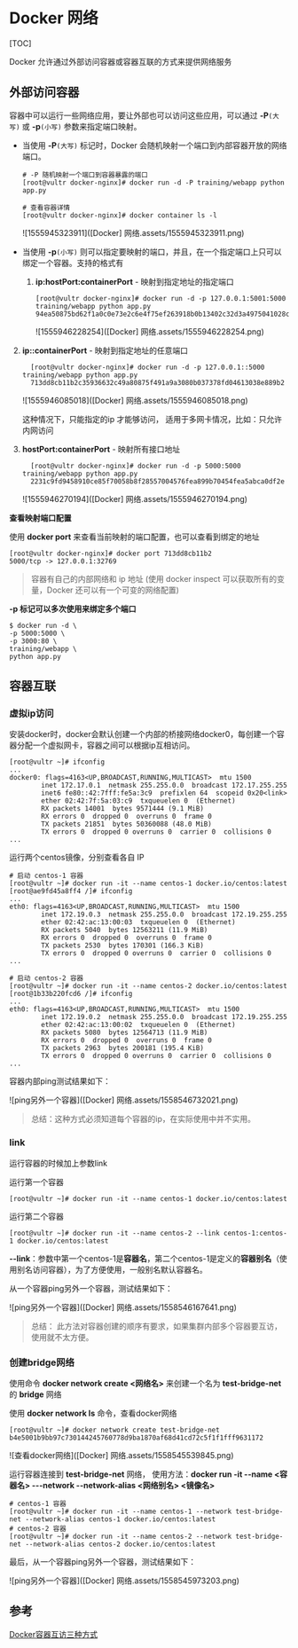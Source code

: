 # Docker 网络

[TOC]

Docker 允许通过外部访问容器或容器互联的方式来提供网络服务



## 外部访问容器

容器中可以运行一些网络应用，要让外部也可以访问这些应用，可以通过 **-P**`(大写)` 或 **-p**`(小写)` 参数来指定端口映射。

- 当使用 **-P**`(大写)` 标记时，Docker 会随机映射一个端口到内部容器开放的网络端口。

  ```shell
  # -P 随机映射一个端口到容器暴露的端口
  [root@vultr docker-nginx]# docker run -d -P training/webapp python app.py
  
  # 查看容器详情
  [root@vultr docker-nginx]# docker container ls -l
  ```

  ![1555945323911]([Docker] 网络.assets/1555945323911.png)

  

- 当使用 **-p**`(小写)` 则可以指定要映射的端口，并且，在一个指定端口上只可以绑定一个容器。支持的格式有 

  1. **ip:hostPort:containerPort** - 映射到指定地址的指定端口

     ```shell
     [root@vultr docker-nginx]# docker run -d -p 127.0.0.1:5001:5000 training/webapp python app.py
     94ea50875bd62f1a0c0e73e2c6e4f75ef263918b0b13402c32d3a4975041028c
     ```

     ![1555946228254]([Docker] 网络.assets/1555946228254.png)
     
2. **ip::containerPort** - 映射到指定地址的任意端口
  
   ```shell
     [root@vultr docker-nginx]# docker run -d -p 127.0.0.1::5000 training/webapp python app.py
     713dd8cb11b2c35936632c49a80875f491a9a3080b037378fd04613038e889b2
     ```
  
   ![1555946085018]([Docker] 网络.assets/1555946085018.png)
  
   这种情况下，只能指定的ip 才能够访问，  适用于多网卡情况，比如：只允许内网访问
  
   
  
3. **hostPort:containerPort** - 映射所有接口地址
  
   ```shell
     [root@vultr docker-nginx]# docker run -d -p 5000:5000 training/webapp python app.py
     2231c9fd9458910ce85f70058b8f28557004576fea899b70454fea5abca0df2e
     ```
  
   ![1555946270194]([Docker] 网络.assets/1555946270194.png)



**查看映射端口配置**

使用 **docker port** 来查看当前映射的端口配置，也可以查看到绑定的地址

```shell
[root@vultr docker-nginx]# docker port 713dd8cb11b2
5000/tcp -> 127.0.0.1:32769
```

> 容器有自己的内部网络和 ip 地址 (使用 docker inspect 可以获取所有的变量，Docker
> 还可以有一个可变的网络配置)

**-p 标记可以多次使用来绑定多个端口**

```shell
$ docker run -d \
-p 5000:5000 \
-p 3000:80 \
training/webapp \
python app.py
```



## 容器互联

### 虚拟ip访问

安装docker时，docker会默认创建一个内部的桥接网络docker0，每创建一个容器分配一个虚拟网卡，容器之间可以根据ip互相访问。

```shell
[root@vultr ~]# ifconfig
...
docker0: flags=4163<UP,BROADCAST,RUNNING,MULTICAST>  mtu 1500
        inet 172.17.0.1  netmask 255.255.0.0  broadcast 172.17.255.255
        inet6 fe80::42:7fff:fe5a:3c9  prefixlen 64  scopeid 0x20<link>
        ether 02:42:7f:5a:03:c9  txqueuelen 0  (Ethernet)
        RX packets 14001  bytes 9571444 (9.1 MiB)
        RX errors 0  dropped 0  overruns 0  frame 0
        TX packets 21851  bytes 50360088 (48.0 MiB)
        TX errors 0  dropped 0 overruns 0  carrier 0  collisions 0
...
```

运行两个centos镜像，分别查看各自 IP

```shell
# 启动 centos-1 容器
[root@vultr ~]# docker run -it --name centos-1 docker.io/centos:latest
[root@ae9fd45a8ff4 /]# ifconfig
...
eth0: flags=4163<UP,BROADCAST,RUNNING,MULTICAST>  mtu 1500
        inet 172.19.0.3  netmask 255.255.0.0  broadcast 172.19.255.255
        ether 02:42:ac:13:00:03  txqueuelen 0  (Ethernet)
        RX packets 5040  bytes 12563211 (11.9 MiB)
        RX errors 0  dropped 0  overruns 0  frame 0
        TX packets 2530  bytes 170301 (166.3 KiB)
        TX errors 0  dropped 0 overruns 0  carrier 0  collisions 0
...

# 启动 centos-2 容器
[root@vultr ~]# docker run -it --name centos-2 docker.io/centos:latest
[root@1b33b220fcd6 /]# ifconfig
...
eth0: flags=4163<UP,BROADCAST,RUNNING,MULTICAST>  mtu 1500
        inet 172.19.0.2  netmask 255.255.0.0  broadcast 172.19.255.255
        ether 02:42:ac:13:00:02  txqueuelen 0  (Ethernet)
        RX packets 5080  bytes 12564713 (11.9 MiB)
        RX errors 0  dropped 0  overruns 0  frame 0
        TX packets 2963  bytes 200181 (195.4 KiB)
        TX errors 0  dropped 0 overruns 0  carrier 0  collisions 0
...

```

容器内部ping测试结果如下：

![ping另外一个容器]([Docker] 网络.assets/1558546732021.png)



> 总结：这种方式必须知道每个容器的ip，在实际使用中并不实用。

### link

运行容器的时候加上参数link

运行第一个容器

```shell
[root@vultr ~]# docker run -it --name centos-1 docker.io/centos:latest
```

运行第二个容器

```shell
[root@vultr ~]# docker run -it --name centos-2 --link centos-1:centos-1 docker.io/centos:latest
```

**--link**：参数中第一个centos-1是**容器名**，第二个centos-1是定义的**容器别名**（使用别名访问容器），为了方便使用，一般别名默认容器名。

从一个容器ping另外一个容器，测试结果如下：

![ping另外一个容器]([Docker] 网络.assets/1558546167641.png)



> 总结： 此方法对容器创建的顺序有要求，如果集群内部多个容器要互访，使用就不太方便。

### 创建bridge网络

使用命令 **docker network create <网络名>** 来创建一个名为 **test-bridge-net** 的 **bridge** 网络

使用 **docker network ls** 命令，查看docker网络

```shell
[root@vultr ~]# docker network create test-bridge-net
b4e5001b9bb97c730144245760778d9ba1870af68d41cd72c5f1f1fff9631172
```

![查看docker网络]([Docker] 网络.assets/1558545539845.png)



运行容器连接到 **test-bridge-net** 网络， 使用方法：**docker run -it --name <容器名> ---network <bridge> --network-alias <网络别名> <镜像名>**

```shell
# centos-1 容器
[root@vultr ~]# docker run -it --name centos-1 --network test-bridge-net --network-alias centos-1 docker.io/centos:latest
# centos-2 容器
[root@vultr ~]# docker run -it --name centos-2 --network test-bridge-net --network-alias centos-2 docker.io/centos:latest
```

最后，从一个容器ping另外一个容器，测试结果如下：

![ping另外一个容器]([Docker] 网络.assets/1558545973203.png)



## 参考

[Docker容器互访三种方式](https://www.cnblogs.com/shenh/p/9714547.html)